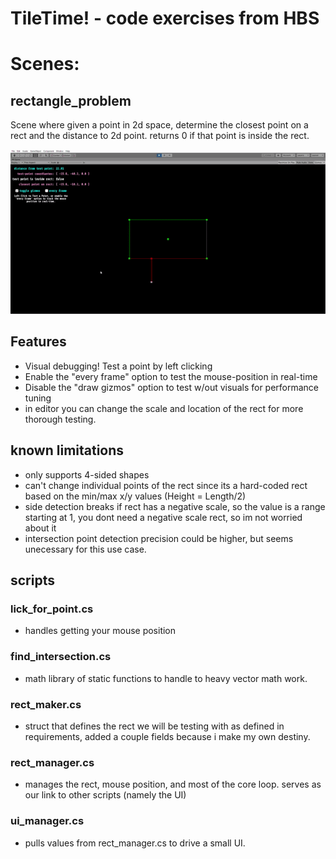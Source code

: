 # TileTime! - code exercises from HBS


# Scenes:
## rectangle_problem
Scene where given a point in 2d space, determine the closest point on a rect and the distance to 2d point. 
returns 0 if that point is inside the rect.

![Alt Text](https://github.com/deserializeme/Game-Projects/blob/main/media/gifs/tiletime.gif)

## Features
- Visual debugging! Test a point by left clicking
- Enable the "every frame" option to test the mouse-position in real-time
- Disable the "draw gizmos" option to test w/out visuals for performance tuning
- in editor you can change the scale and location of the rect for more thorough testing.

## known limitations
- only supports 4-sided shapes
- can't change individual points of the rect since its a hard-coded rect based on the min/max x/y values (Height = Length/2)
- side detection breaks if rect has a negative scale, so the value is a range starting at 1, you dont need a negative scale rect, so im not worried about it
- intersection point detection precision could be higher, but seems unecessary for this use case.

## scripts
### lick_for_point.cs
- handles getting your mouse position
### find_intersection.cs 
- math library of static functions to handle to heavy vector math work.
### rect_maker.cs 
- struct that defines the rect we will be testing with as defined in requirements, added a couple fields because i make my own destiny.
### rect_manager.cs 
- manages the rect, mouse position, and most of the core loop. serves as our link to other scripts (namely the UI)
### ui_manager.cs 
- pulls values from rect_manager.cs to drive a small UI.










